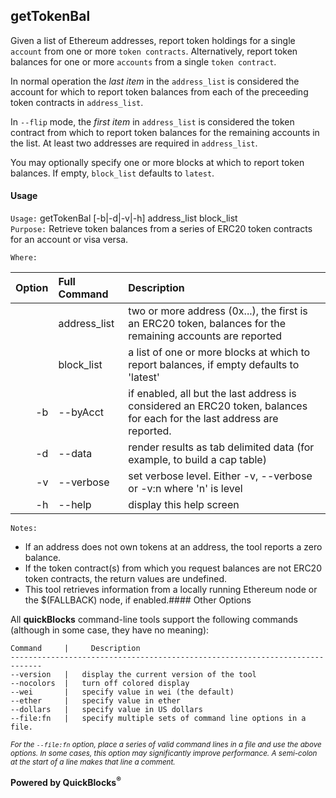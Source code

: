 ## getTokenBal

Given a list of Ethereum addresses, report token holdings for a single `account` from one or more `token contracts`. Alternatively, report token balances for one or more `accounts` from a single `token contract`.

In normal operation the *last item* in the `address_list` is considered the account for which to report token balances from each of the preceeding token contracts in `address_list`.

In `--flip` mode, the *first item* in `address_list` is considered the token contract from which to report token balances for the remaining accounts in the list. At least two addresses are required in `address_list`.

You may optionally specify one or more blocks at which to report token balances. If empty, `block_list` defaults to `latest`.

#### Usage

`Usage:`    getTokenBal [-b|-d|-v|-h] address_list block_list  
`Purpose:`  Retrieve token balances from a series of ERC20 token contracts for an account or visa versa.
             
`Where:`  

| Option | Full Command | Description |
| -------: | :------- | :------- |
|  | address_list | two or more address (0x...), the first is an ERC20 token, balances for the remaining accounts are reported |
|  | block_list | a list of one or more blocks at which to report balances, if empty defaults to 'latest' |
| -b | --byAcct | if enabled, all but the last address is considered an ERC20 token, balances for each for the last address are reported. |
| -d | --data | render results as tab delimited data (for example, to build a cap table) |
| -v | --verbose | set verbose level. Either -v, --verbose or -v:n where 'n' is level |
| -h | --help | display this help screen |

`Notes:`

- If an address does not own tokens at an address, the tool reports a zero balance.
- If the token contract(s) from which you request balances are not ERC20 token contracts, the return values are undefined.
- This tool retrieves information from a locally running Ethereum node or the $(FALLBACK) node, if enabled.#### Other Options

All **quickBlocks** command-line tools support the following commands (although in some case, they have no meaning):

    Command     |     Description
    -----------------------------------------------------------------------------
    --version   |   display the current version of the tool
    --nocolors  |   turn off colored display
    --wei       |   specify value in wei (the default)
    --ether     |   specify value in ether
    --dollars   |   specify value in US dollars
    --file:fn   |   specify multiple sets of command line options in a file.

<small>*For the `--file:fn` option, place a series of valid command lines in a file and use the above options. In some cases, this option may significantly improve performance. A semi-colon at the start of a line makes that line a comment.*</small>

**Powered by QuickBlocks<sup>&reg;</sup>**


